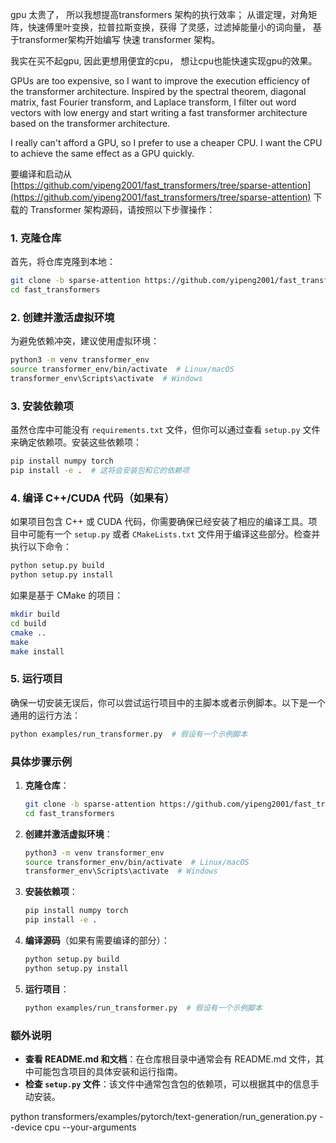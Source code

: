  gpu 太贵了， 所以我想提高transformers 架构的执行效率； 从谱定理，对角矩阵，快速傅里叶变换，拉普拉斯变换，获得 了灵感，过滤掉能量小的词向量， 基于transformer架构开始编写  快速 transformer 架构。  
 
 我实在买不起gpu, 因此更想用便宜的cpu， 想让cpu也能快速实现gpu的效果。


 GPUs are too expensive, so I want to improve the execution efficiency of the transformer architecture. Inspired by the spectral theorem, diagonal matrix, fast Fourier transform, and Laplace transform, I filter out word vectors with low energy and start writing a fast transformer architecture based on the transformer architecture.

I really can't afford a GPU, so I prefer to use a cheaper CPU. I want the CPU to achieve the same effect as a GPU quickly.



<!-- 编译和启动 -->
要编译和启动从 [https://github.com/yipeng2001/fast_transformers/tree/sparse-attention](https://github.com/yipeng2001/fast_transformers/tree/sparse-attention) 下载的 Transformer 架构源码，请按照以下步骤操作：

### 1. 克隆仓库

首先，将仓库克隆到本地：

```bash
git clone -b sparse-attention https://github.com/yipeng2001/fast_transformers.git
cd fast_transformers
```

### 2. 创建并激活虚拟环境

为避免依赖冲突，建议使用虚拟环境：

```bash
python3 -m venv transformer_env
source transformer_env/bin/activate  # Linux/macOS
transformer_env\Scripts\activate  # Windows
```

### 3. 安装依赖项

虽然仓库中可能没有 `requirements.txt` 文件，但你可以通过查看 `setup.py` 文件来确定依赖项。安装这些依赖项：

```bash
pip install numpy torch
pip install -e .  # 这将会安装包和它的依赖项
```

### 4. 编译 C++/CUDA 代码（如果有）

如果项目包含 C++ 或 CUDA 代码，你需要确保已经安装了相应的编译工具。项目中可能有一个 `setup.py` 或者 `CMakeLists.txt` 文件用于编译这些部分。检查并执行以下命令：

```bash
python setup.py build
python setup.py install
```

如果是基于 CMake 的项目：

```bash
mkdir build
cd build
cmake ..
make
make install
```

### 5. 运行项目

确保一切安装无误后，你可以尝试运行项目中的主脚本或者示例脚本。以下是一个通用的运行方法：

```bash
python examples/run_transformer.py  # 假设有一个示例脚本
```

### 具体步骤示例

1. **克隆仓库**：

    ```bash
    git clone -b sparse-attention https://github.com/yipeng2001/fast_transformers.git
    cd fast_transformers
    ```

2. **创建并激活虚拟环境**：

    ```bash
    python3 -m venv transformer_env
    source transformer_env/bin/activate  # Linux/macOS
    transformer_env\Scripts\activate  # Windows
    ```

3. **安装依赖项**：

    ```bash
    pip install numpy torch
    pip install -e .
    ```

4. **编译源码**（如果有需要编译的部分）：

    ```bash
    python setup.py build
    python setup.py install
    ```

5. **运行项目**：

    ```bash
    python examples/run_transformer.py  # 假设有一个示例脚本
    ```

### 额外说明

- **查看 README.md 和文档**：在仓库根目录中通常会有 README.md 文件，其中可能包含项目的具体安装和运行指南。
- **检查 `setup.py` 文件**：该文件中通常包含包的依赖项，可以根据其中的信息手动安装。

python transformers/examples/pytorch/text-generation/run_generation.py --device cpu --your-arguments


